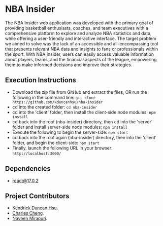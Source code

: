 # NBA Insider
The NBA Insider web application was developed with the primary goal of providing basketball enthusiasts, coaches, and team executives with a comprehensive platform to explore and analyze NBA statistics and data, while offering a user-friendly and interactive interface. The target problem we aimed to solve was the lack of an accessible and all-encompassing tool that presents relevant NBA data and insights to fans or professionals within the sport. With NBA Insider, users can easily access valuable information about players, teams, and the financial aspects of the league, empowering them to make informed decisions and improve their strategies.

## Execution Instructions
* Download the zip file from GitHub and extract the files, OR run the following in the command line: `git clone https://github.com/kduncanhsu/nba-insider`
* cd into the created folder: `cd nba-insider`
* cd into the 'client' folder, then install the client-side node modules: `npm install`
* cd back into the root (nba-insider) directory, then cd into the  'server' folder and install server-side node modules: `npm install`
* Execute the following to begin the server-side: `npm start`
* cd back into the root again (nba-insider) directory, then into the  'client' folder, and begin the client-side: `npm start`
* Finally, launch the following URL in your browser: `http://localhost:3000/`

## Dependencies
* react@17.0.2

## Project Contributors
* [Kendrick Duncan Hsu](https://github.com/kduncanhsu).
* [Charles Cheng](https://github.com/chacheng21).
* [Naveen Mirapuri](https://github.com/NaveenM12).
